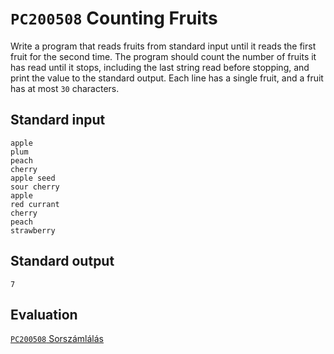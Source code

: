# `PC200508` Counting Fruits

Write a program that reads fruits from standard input until it reads the first fruit for the second time. The program should count the number of fruits it has read until it stops, including the last string read before stopping, and print the value to the standard output. Each line has a single fruit, and a fruit has at most `30` characters.

## Standard input

```
apple
plum
peach
cherry
apple seed
sour cherry
apple
red currant
cherry
peach
strawberry
```

## Standard output

```
7
```

## Evaluation

[`PC200508` Sorszámlálás](https://progcont.hu/progcont/100030?pid=200508)